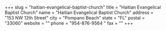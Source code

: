 +++
slug = "haitian-evangelical-baptist-church"
title = "Haitian Evangelical Baptist Church"
name = "Haitian Evangelical Baptist Church"
address = "153 NW 12th Street"
city = "Pompano Beach"
state = "FL"
postal = "33060"
website = ""
phone = "954-876-9564 "
fax = ""
+++

